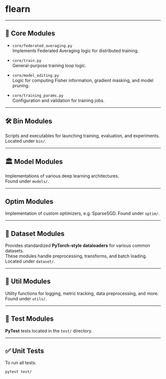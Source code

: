 # flearn

---

## 🧠 Core Modules

- `core/federated_averaging.py`  
  Implements Federated Averaging logic for distributed training.

- `core/train.py`  
  General-purpose training loop logic.

- `core/model_editing.py`  
  Logic for computing Fisher information, gradient masking, and model pruning.

- `core/training_params.py`  
  Configuration and validation for training jobs.

---

## 🛠️ Bin Modules

Scripts and executables for launching training, evaluation, and experiments.  
Located under `bin/`.

---

## 🏛️ Model Modules

Implementations of various deep learning architectures.  
Found under `models/`.

---

## Optim Modules

Implementation of custom optimizers, e.g. SparseSGD.
Found under `optim/`.

---

## 📂 Dataset Modules

Provides standardized **PyTorch-style dataloaders** for various common datasets.  
These modules handle preprocessing, transforms, and batch loading.
Located under `dataset/`.

---

## 🧰 Util Modules

Utility functions for logging, metric tracking, data preprocessing, and more.  
Found under `utils/`.

---

## 🧪 Test Modules

**PyTest** tests located in the `test/` directory.  

---

## ✅ Unit Tests

To run all tests:

```bash
pytest test/
